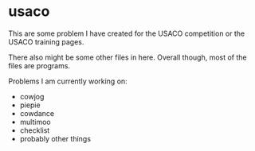 # usaco

This are some problem I have created for the USACO competition or the USACO training pages. 

There also might be some other files in here. Overall though, most of the files are programs. 

Problems I am currently working on:
* cowjog
* piepie
* cowdance
* multimoo
* checklist
* probably other things
